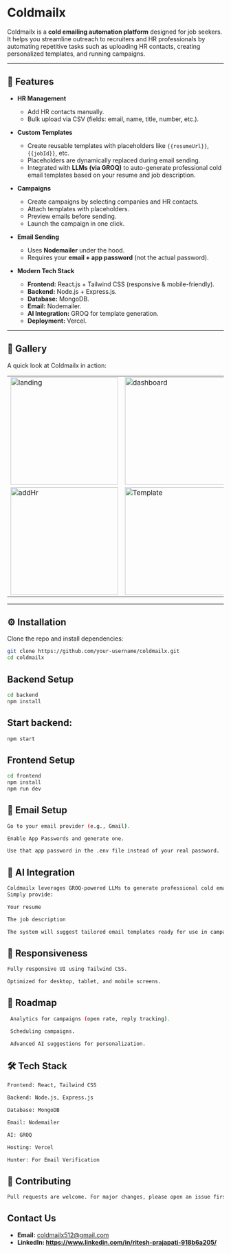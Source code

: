 # Coldmailx  

Coldmailx is a **cold emailing automation platform** designed for job seekers. It helps you streamline outreach to recruiters and HR professionals by automating repetitive tasks such as uploading HR contacts, creating personalized templates, and running campaigns.  

---

## 🚀 Features  

- **HR Management**  
  - Add HR contacts manually.  
  - Bulk upload via CSV (fields: email, name, title, number, etc.).  

- **Custom Templates**  
  - Create reusable templates with placeholders like `{{resumeUrl}}`, `{{jobId}}`, etc.  
  - Placeholders are dynamically replaced during email sending.  
  - Integrated with **LLMs (via GROQ)** to auto-generate professional cold email templates based on your resume and job description.  

- **Campaigns**  
  - Create campaigns by selecting companies and HR contacts.  
  - Attach templates with placeholders.  
  - Preview emails before sending.  
  - Launch the campaign in one click.  

- **Email Sending**  
  - Uses **Nodemailer** under the hood.  
  - Requires your **email + app password** (not the actual password).  

- **Modern Tech Stack**  
  - **Frontend:** React.js + Tailwind CSS (responsive & mobile-friendly).  
  - **Backend:** Node.js + Express.js.  
  - **Database:** MongoDB.  
  - **Email:** Nodemailer.  
  - **AI Integration:** GROQ for template generation.  
  - **Deployment:** Vercel.  

---

## 📸 Gallery  

A quick look at Coldmailx in action:  

<div align="center">  
  <table>  
    <tr>  
      <td><img width="250"  alt="landing" src="https://github.com/user-attachments/assets/8b3f91ed-b511-4e38-b588-6e5ee727d11d" /></td>  
      <td><img width="250"  alt="dashboard" src="https://github.com/user-attachments/assets/943a963d-ac5d-466f-95d6-ac9574517cce" /></td>  
      <td><img width="250"  alt="campaign" src="https://github.com/user-attachments/assets/b97a7f17-233e-49ae-a0ed-da367e4edf07" /></td>  
    </tr>  
    <tr>  
      <td><img width="250" alt="addHr" src="https://github.com/user-attachments/assets/388d86c5-958c-48d1-97f8-68cf820dfd4d" /></td>  
      <td><img width="250"alt="Template" src="https://github.com/user-attachments/assets/6be5596a-b831-404e-b20a-bae24b8d6cbb" /></td>  
      <td><img width="250" alt="campaign1" src="https://github.com/user-attachments/assets/c5a7c70b-ccfd-48b7-8d1b-6bef9d7186fd" /></td>  
    </tr>  
  </table>  
</div>  







---

## ⚙️ Installation  

Clone the repo and install dependencies:  

```bash
git clone https://github.com/your-username/coldmailx.git
cd coldmailx
```

## Backend Setup

```bash
cd backend
npm install
```

## Start backend:
```bash
npm start
```
 
## Frontend Setup
```bash
cd frontend
npm install
npm run dev
```


## 📧 Email Setup
```bash
Go to your email provider (e.g., Gmail).

Enable App Passwords and generate one.

Use that app password in the .env file instead of your real password.

```

## 🤖 AI Integration
```bash
Coldmailx leverages GROQ-powered LLMs to generate professional cold emails.
Simply provide:

Your resume

The job description

The system will suggest tailored email templates ready for use in campaigns.
```

## 📱 Responsiveness
```bash
Fully responsive UI using Tailwind CSS.

Optimized for desktop, tablet, and mobile screens.
```

## 📌 Roadmap
```bash
 Analytics for campaigns (open rate, reply tracking).

 Scheduling campaigns.

 Advanced AI suggestions for personalization.
```

## 🛠️ Tech Stack
```bash
Frontend: React, Tailwind CSS

Backend: Node.js, Express.js

Database: MongoDB

Email: Nodemailer

AI: GROQ

Hosting: Vercel

Hunter: For Email Verification
```

## 🤝 Contributing
```bash
Pull requests are welcome. For major changes, please open an issue first to discuss what you’d like to change.
```

## Contact Us

-   **Email:** [coldmailx512@gmail.com](mailto:coldmailx512@gmail.com)
-   **LinkedIn: https://www.linkedin.com/in/ritesh-prajapati-918b6a205/**
